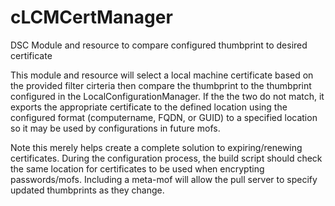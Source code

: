 # cLCMCertManager
DSC Module and resource to compare configured thumbprint to desired certificate

This module and resource will select a local machine certificate based on the provided filter cirteria then compare the thumbprint to the thumbprint configured in the LocalConfigurationManager.  If the the two do not match, it exports the appropriate certificate to the defined location using the configured format (computername, FQDN, or GUID) to a specified location so it may be used by configurations in future mofs.

Note this merely helps create a complete solution to expiring/renewing certificates.  During the configuration process, the build script should check the same location for certificates to be used when encrypting passwords/mofs.  Including a meta-mof will allow the pull server to specify updated thumbprints as they change.
